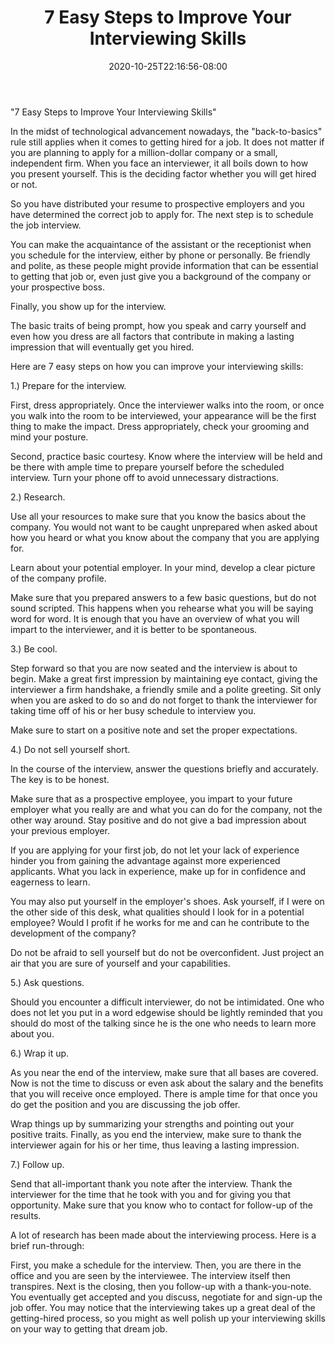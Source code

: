 ﻿---
title: "7 Easy Steps to Improve Your Interviewing Skills"
date: 2020-10-25T22:16:56-08:00
description: "Job Search Tips for Web Success"
featured_image: "/images/Job Search.jpg"
tags: ["Job Search"]
---

"7 Easy Steps to Improve Your Interviewing Skills"


In the midst of technological advancement nowadays, the "back-to-basics" rule still applies when it comes to getting hired for a job. It does not matter if you are planning to apply for a million-dollar company or a small, independent firm. When you face an interviewer, it all boils down to how you present yourself. This is the deciding factor whether you will get hired or not.

So you have distributed your resume to prospective employers and you have determined the correct job to apply for. The next step is to schedule the job interview.

You can make the acquaintance of the assistant or the receptionist when you schedule for the interview, either by phone or personally. Be friendly and polite, as these people might provide information that can be essential to getting that job or, even just give you a background of the company or your prospective boss.

Finally, you show up for the interview.

The basic traits of being prompt, how you speak and carry yourself and even how you dress are all factors that contribute in making a lasting impression that will eventually get you hired.

Here are 7 easy steps on how you can improve your interviewing skills:

1.) Prepare for the interview.

First, dress appropriately. Once the interviewer walks into the room, or once you walk into the room to be interviewed, your appearance will be the first thing to make the impact. Dress appropriately, check your grooming and mind your posture.

Second, practice basic courtesy. Know where the interview will be held and be there with ample time to prepare yourself before the scheduled interview. Turn your phone off to avoid unnecessary distractions.

2.) Research.

Use all your resources to make sure that you know the basics about the company. You would not want to be caught unprepared when asked about how you heard or what you know about the company that you are applying for.

Learn about your potential employer. In your mind, develop a clear picture of the company profile.

Make sure that you prepared answers to a few basic questions, but do not sound scripted. This happens when you rehearse what you will be saying word for word. It is enough that you have an overview of what you will impart to the interviewer, and it is better to be spontaneous.

3.) Be cool.

Step forward so that you are now seated and the interview is about to begin. Make a great first impression by maintaining eye contact, giving the interviewer a firm handshake, a friendly smile and a polite greeting. Sit only when you are asked to do so and do not forget to thank the interviewer for taking time off of his or her busy schedule to interview you.

Make sure to start on a positive note and set the proper expectations.

4.) Do not sell yourself short.

In the course of the interview, answer the questions briefly and accurately. The key is to be honest.

Make sure that as a prospective employee, you impart to your future employer what you really are and what you can do for the company, not the other way around. Stay positive and do not give a bad impression about your previous employer.

If you are applying for your first job, do not let your lack of experience hinder you from gaining the advantage against more experienced applicants. What you lack in experience, make up for in confidence and eagerness to learn.

You may also put yourself in the employer's shoes. Ask yourself, if I were on the other side of this desk, what qualities should I look for in a potential employee? Would I profit if he works for me and can he contribute to the development of the company? 

Do not be afraid to sell yourself but do not be overconfident. Just project an air that you are sure of yourself and your capabilities.

5.) Ask questions.

Should you encounter a difficult interviewer, do not be intimidated. One who does not let you put in a word edgewise should be lightly reminded that you should do most of the talking since he is the one who needs to learn more about you.

6.) Wrap it up.

As you near the end of the interview, make sure that all bases are covered. Now is not the time to discuss or even ask about the salary and the benefits that you will receive once employed. There is ample time for that once you do get the position and you are discussing the job offer.

Wrap things up by summarizing your strengths and pointing out your positive traits. Finally, as you end the interview, make sure to thank the interviewer again for his or her time, thus leaving a lasting impression.

7.) Follow up.

Send that all-important thank you note after the interview. Thank the interviewer for the time that he took with you and for giving you that opportunity. Make sure that you know who to contact for follow-up of the results.

A lot of research has been made about the interviewing process. Here is a brief run-through:

First, you make a schedule for the interview.
Then, you are there in the office and you are seen by the interviewee.
The interview itself then transpires.
Next is the closing, then you follow-up with a thank-you-note.
You eventually get accepted and you discuss, negotiate for and sign-up the job offer.
You may notice that the interviewing takes up a great deal of the getting-hired process, so you might as well polish up your interviewing skills on your way to getting that dream job.

